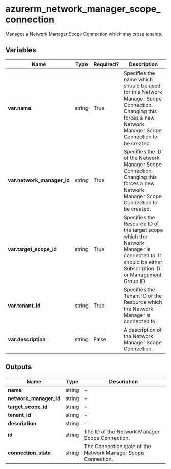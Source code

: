 # azurerm_network_manager_scope_connection

Manages a Network Manager Scope Connection which may cross tenants.

## Variables

| Name | Type | Required? |  Description |
| ---- | ---- | --------- |  ----------- |
| **var.name** | string | True | Specifies the name which should be used for this Network Manager Scope Connection. Changing this forces a new Network Manager Scope Connection to be created. | 
| **var.network_manager_id** | string | True | Specifies the ID of the Network Manager Scope Connection. Changing this forces a new Network Manager Scope Connection to be created. | 
| **var.target_scope_id** | string | True | Specifies the Resource ID of the target scope which the Network Manager is connected to. It should be either Subscription ID or Management Group ID. | 
| **var.tenant_id** | string | True | Specifies the Tenant ID of the Resource which the Network Manager is connected to. | 
| **var.description** | string | False | A description of the Network Manager Scope Connection. | 



## Outputs

| Name | Type | Description |
| ---- | ---- | --------- | 
| **name** | string  | - | 
| **network_manager_id** | string  | - | 
| **target_scope_id** | string  | - | 
| **tenant_id** | string  | - | 
| **description** | string  | - | 
| **id** | string  | The ID of the Network Manager Scope Connection. | 
| **connection_state** | string  | The Connection state of the Network Manager Scope Connection. | 